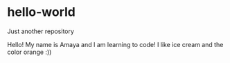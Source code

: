 # hello-world
Just another repository

Hello!
My name is Amaya and I am learning to code! I like ice cream and the color orange :))
